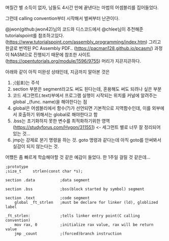 며칠간 별 소득이 없자, 남들도 4시간 만에 끝낸다는 마법의 어셈블리를 집어들었다.

그런데 calling convention부터 시작해서 벌써부터 난관이다.

@jwon(github:jwon42)님의 코드와 디스코드에서 @chlee님이 추천해준 tutorialspoint를 참조하고있다.
(https://www.tutorialspoint.com/assembly_programming/index.htm)
그리고 한글로 번역된 PC Assembly PDF.. (https://pacman128.github.io/pcasm/)
과정이 NASM으로 진행되기 때문에 참조한 사이트 (https://opentutorials.org/module/1596/9755)
머리가 지끈지끈하다.

아래와 같이 아직 미완성 상태인데, 지금까지 알아본 것은
1. ;(쉼표)는 주석
2. section 부분은 segment라고도 써도 된다는데, 혼용해도 써도 되려나 싶은 부분
3. 코드 세그먼트(.text)부에서 프로그램 실행이 시작되는 위치를 커널에 알려주는 global _(func. name)을 해야한다는 점
4. global은 어셈블리에서 함수(?)가 선언되면 기본적으로 지역함수인데, 이를 외부에서 호출하기 위해서는 global로 해야한다고 함
5. .bss는 초기화하지 못한 변수를 최적화하기위한 영역 (https://studyforus.com/Hygon/311551) <- 세그먼트 별로 너무 잘 정리되어 있는 것...
6. jmp는 강제로 분기 명령을 하는 것. goto 명령과 같다는데 아직 goto를 안써봐서 실감이 되지 않는다는 것.

어쨌든 좀 빠르게 학습해야할 것 같은 예감이 들었다. 한 1주일 걸릴 것 같은데...

```
;prototype
;size_t		strlen(const char *s);

section	.data			;data segment

section .bss			;bss(block started by symbol) segment

section	.text			;code segment
	global _ft_strlen	;must be declare for linker (ld), globlized label

_ft_strlen:				;tells linker entry point(C calling convention)
	mov	rax, 0			;initialize rax value, rax will be return value
	jmp _count			;(forced)branch instruction

```
